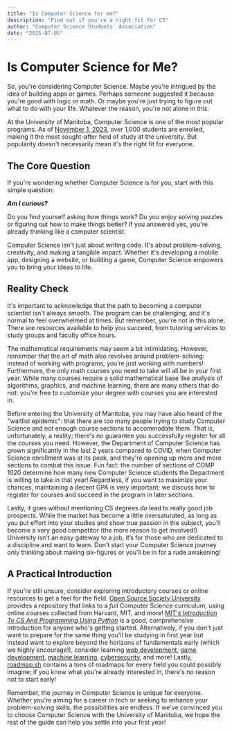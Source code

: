 ```yaml
---
title: "Is Computer Science for me?"
description: "Find out if you're a right fit for CS"
author: "Computer Science Students' Association"
date: "2025-07-05"
---
```


# Is Computer Science for Me?

So, you're considering Computer Science. Maybe you're intrigued by the idea of building apps or games. Perhaps someone suggested it because you're good with logic or math. Or maybe you're just trying to figure out what to do with your life. Whatever the reason, you're not alone in this.

At the University of Manitoba, Computer Science is one of the most popular programs. As of [November 1, 2023](https://umanitoba.ca/institutional-analysis/sites/institutional-analysis/files/2025-02/enrol_ug_area_of_study_full_part_f23.pdf), over 1,000 students are enrolled, making it the most sought-after field of study at the university. But popularity doesn't necessarily mean it's the right fit for everyone.

## The Core Question

If you're wondering whether Computer Science is for you, start with this simple question:

***Am I curious?***

Do you find yourself asking how things work? Do you enjoy solving puzzles or figuring out how to make things better? If you answered yes, you're already thinking like a computer scientist.

Computer Science isn't just about writing code. It's about problem-solving, creativity, and making a tangible impact. Whether it's developing a mobile app, designing a website, or building a game, Computer Science empowers you to bring your ideas to life.

## Reality Check

It's important to acknowledge that the path to becoming a computer scientist isn't always smooth. The program can be challenging, and it's normal to feel overwhelmed at times. But remember, you're not in this alone. There are resources available to help you succeed, from tutoring services to study groups and faculty office hours.

The mathematical requirements may seem a bit intimidating. However, remember that the art of math also revolves around problem-solving: instead of working with programs, you’re just working with numbers! Furthermore, the only math courses you need to take will all be in your first year. While many courses require a solid mathematical base like analysis of algorithms, graphics, and machine learning, there are many others that do not: you’re free to customize your degree with courses you are interested in.

Before entering the University of Manitoba, you may have also heard of the "waitlist epidemic": that there are too many people trying to study Computer Science and not enough course sections to accommodate them. That is, unfortunately, a reality; there's no guarantee you successfully register for all the courses you need. However, the Department of Computer Science has grown significantly in the last 2 years compared to COVID, when Computer Science enrollment was at its peak, and they're opening up more and more sections to combat this issue. Fun fact: the number of sections of COMP 1020 determine how many new Computer Science students the Department is willing to take in that year! Regardless, if you want to maximize your chances, maintaining a decent GPA is very important; we discuss how to register for courses and succeed in the program in later sections.

Lastly, it goes without mentioning CS degrees *do* lead to really good job prospects. While the market has become a little oversaturated, as long as you put effort into your studies and show true passion in the subject, you’ll become a very good competitor (the more reason to get involved!) University isn’t an easy gateway to a job, it’s for those who are dedicated to a discipline and want to learn. Don’t start your Computer Science journey only thinking about making six-figures or you’ll be in for a rude awakening!

## A Practical Introduction

If you're still unsure, consider exploring introductory courses or online resources to get a feel for the field. [Open Source Society University](https://github.com/ossu/computer-science) provides a repository that links to a *full* Computer Science curriculum, using online courses collected from Harvard, MIT, and more! [MIT's *Introduction To CS And Programming Using Python*](https://ocw.mit.edu/courses/6-100l-introduction-to-cs-and-programming-using-python-fall-2022/pages/material-by-lecture/) is a good, comprehensive introduction for anyone who's getting started. Alternatively, if you don't just want to prepare for the same thing you'll be studying in first year but instead want to explore beyond the horizons of fundamentals early (which we highly encourage!), consider learning [web development](https://www.theodinproject.com/), [game development](https://learn.unity.com/), [machine learning](https://developers.google.com/machine-learning/crash-course), [cybersecurity](https://pwn.college/), and more! Lastly, [roadmap.sh](https://roadmap.sh/) contains a tons of roadmaps for every field you could possibly imagine; if you know what you're already interested in, there's no reason not to start early!

Remember, the journey in Computer Science is unique for everyone. Whether you're aiming for a career in tech or seeking to enhance your problem-solving skills, the possibilities are endless. If we've convinced you to choose Computer Science with the University of Manitoba, we hope the rest of the guide can help you settle into your first year!
